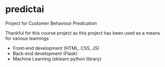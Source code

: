 # predictai
Project for Customer Behaviour Predication

Thankful for this course project as this project has been used as a means for various learnings
* Front-end development (HTML, CSS, JS) 
* Back-end development (Flask)
* Machine Learning (sklearn python library)
